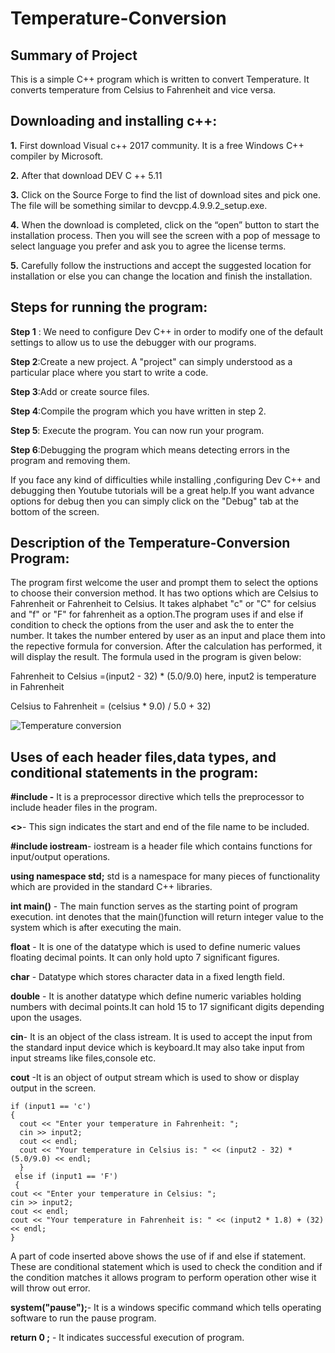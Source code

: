 # Temperature-Conversion

## Summary of Project
This is a simple C++ program which is written to convert Temperature. It converts temperature from Celsius to Fahrenheit and vice versa.

## Downloading and installing c++:
**1.**	First download Visual c++ 2017 community. It is a free Windows C++ compiler by Microsoft.

**2.**	After that download DEV C ++ 5.11

**3.**	Click on the Source Forge to find the list of download sites and pick one. The file will be something similar to devcpp.4.9.9.2_setup.exe.

**4.**	When the download is completed, click on the “open” button to start the installation process. Then you will see the screen with a pop of message to select language you prefer and ask you to agree the license terms. 

**5.** Carefully follow the instructions and accept the suggested location for installation or else you can change the location and finish the installation.

## Steps for running the program:
**Step 1** : We need to configure Dev C++ in order to modify one of the default settings to allow us to use the debugger with our programs.

**Step 2**:Create a new project. A "project" can simply understood as a particular place where you start to write a code.

**Step 3**:Add or create source files.

**Step 4**:Compile the program which you have written in step 2.

**Step 5**: Execute the program. You can now run your program. 

**Step 6**:Debugging the program which means detecting errors in the program and removing them.

If you face any kind of difficulties while installing ,configuring Dev C++ and debugging then Youtube tutorials will be a great help.If you want advance options for debug then you can simply click on the "Debug" tab at the bottom of the screen.

## Description of the Temperature-Conversion Program:
The program first welcome the user and prompt them to select the options to choose their conversion method. It has two options which are Celsius to Fahrenheit or Fahrenheit to Celsius. It takes alphabet "c" or "C" for celsius and "f" or "F" for fahrenheit as a option.The program uses if and else if condition to check the options from the user and ask the to enter the number. It takes the number entered by user as an input and place them into the repective formula for conversion. After the calculation has performed, it will display the result. The formula used in the program is given below:

Fahrenheit to Celsius =(input2 - 32) * (5.0/9.0) here, input2 is temperature in Fahrenheit

Celsius to Fahrenheit = (celsius * 9.0) / 5.0 + 32)

![Temperature conversion](https://user-images.githubusercontent.com/79240067/109403805-6fb7cf00-7925-11eb-8b6e-7569dcb2ef16.PNG)


## Uses of each header files,data types, and conditional statements in the program:
**#include -** It is a preprocessor directive which tells the preprocessor to include header files in the program.

**<>**- This sign indicates the start and end of the file name to be included.

**#include iostream**- iostream is a header file which contains functions for input/output operations.

**using namespace std;** std is a namespace for many pieces of functionality which are provided in the standard C++ libraries. 

**int main()** - The main function serves as the starting point of program execution. int denotes that the main()function will return integer value to the system which is after executing the main.

**float** - It is one of the datatype which is used to define numeric values floating decimal points. It can only hold upto 7 significant figures.

**char** - Datatype which stores character data in a fixed length field.

**double** - It is another datatype which define numeric variables holding numbers with decimal points.It can hold 15 to 17 significant digits depending upon the usages.

**cin**- It is an object of the class istream. It is used to accept the input from the standard input device which is keyboard.It may also take input from input streams like files,console etc.

**cout** -It is an object of output stream which is used to show or display output in the screen. 


    if (input1 == 'c')
    {
      cout << "Enter your temperature in Fahrenheit: ";
      cin >> input2;
      cout << endl;
      cout << "Your temperature in Celsius is: " << (input2 - 32) * (5.0/9.0) << endl;
      }  
     else if (input1 == 'F')
     {
    cout << "Enter your temperature in Celsius: ";
    cin >> input2;
    cout << endl;
    cout << "Your temperature in Fahrenheit is: " << (input2 * 1.8) + (32) << endl;
    }

A part of code inserted above shows the use of if and else if statement. These are conditional statement which is used to check the condition and if the condition matches it allows program to perform operation other wise it will throw out error.

**system("pause");**- It is a windows specific command which tells operating software to run the pause program.

**return 0 ;** - It indicates successful execution of program.















